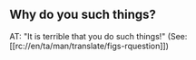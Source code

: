## Why do you such things? ##

AT: "It is terrible that you do such things!" (See: [[rc://en/ta/man/translate/figs-rquestion]])
